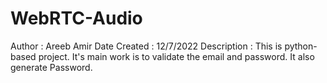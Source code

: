 # WebRTC-Audio
Author : Areeb Amir
Date Created : 12/7/2022
Description : This is python-based project. It's main work is to validate the email and password. It also generate Password. 

